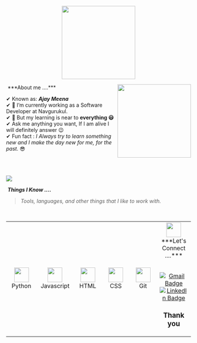 <p align="center">
  <img src="https://github.com/thompsonemerson/thompsonemerson/raw/master/cover-thompson.png" height="200"/>
</p>
&nbsp;***About me ....***
<img align='right' src='https://user-images.githubusercontent.com/5713670/87202985-820dcb80-c2b6-11ea-9f56-7ec461c497c3.gif' width='200"'>

✔ Known as: ***Ajay Meena*** <br>
✔ 🔭 I’m currently working as a Software Developer at Navgurukul.<br>
✔ 🌱 But my learning is near to **everything 😃**<br>
✔ Ask me anything you want, If I am alive I will definitely answer 😉<br>
✔ Fun fact : *I Always try to learn something new and I make the day new for me, for the past.* 😎<br><br><br><br>

<img src="https://user-images.githubusercontent.com/73097560/115834477-dbab4500-a447-11eb-908a-139a6edaec5c.gif"></a>

&nbsp;***Things I Know ....***
> <i>Tools, languages, and other things that I like to work with.</i>
<br>
<table>
  <tr>
    <td align="center" width="96">
      <a>
        <img src="https://github.com/giribabu22/giribabu22/assets/102803078/d2dff2a8-13d4-4bb2-9d92-6bf93cbda0f4" width="40"/>
      </a>
      <br>Python
    </td>
    <td align="center" width="96">
      <a>
        <img src="https://github.com/giribabu22/giribabu22/assets/102803078/815ce273-f08c-4006-9e59-129986fc0a4b" width="40"/>
      </a>
      <br>Javascript
    </td>
    <td align="center" width="96">
      <a>
        <img src="https://www.vectorlogo.zone/logos/mysql/mysql-ar21.svg" width="40"/>
      </a>
      <br>HTML
    </td>
    <td align="center" width="96">
      <a>
        <img src="https://github.com/giribabu22/giribabu22/assets/102803078/f3358d75-660a-4899-bb44-11bfbcd860c2" width="40"/>
      </a>
      <br>CSS
    </td>
     <td align="center" width="96">
      <a>
        <img src="https://github.com/giribabu22/giribabu22/assets/102803078/70cbde69-3e8b-4f5f-8d27-c9252f2c7b6d" width="40"/>
      </a>
      <br>Git
    </td>
    <td align="center" width="96">
      <a>
        <img src="https://www.vectorlogo.zone/logos/heroku/heroku-icon.svg" width="40"/>
      </a>
     </div>
***Let's Connect ....*** 
<br>
<br>


[![Gmail Badge](https://img.shields.io/badge/-ajay22@navgurukul.org-c14438?style=flat-square&logo=Gmail&logoColor=white&link=mailto:mailharshkhatri@gmail.com)](mailto:ajay22@navgurukul.org)
[![LinkedIn Badge](https://img.shields.io/badge/-https://www.linkedin.com/in/ajay-meena-6ba776242/t-square&logo=linkedin&logoColor=white&link=https://www.linkedin.com/in/ajay-meena-6ba776242)](https://www.linkedin.com/in/ajay-meena-6ba776242)

<h3 align="center">Thank you</h3>

